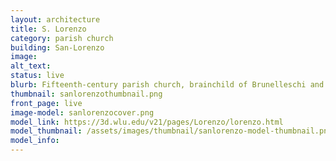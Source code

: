 ```yaml
---
layout: architecture
title: S. Lorenzo
category: parish church
building: San-Lorenzo
image: 
alt_text: 
status: live
blurb: Fifteenth-century parish church, brainchild of Brunelleschi and burial ground of the early Medici
thumbnail: sanlorenzothumbnail.png
front_page: live
image-model: sanlorenzocover.png
model_link: https://3d.wlu.edu/v21/pages/Lorenzo/lorenzo.html
model_thumbnail: /assets/images/thumbnail/sanlorenzo-model-thumbnail.png
model_info: 
---
```


